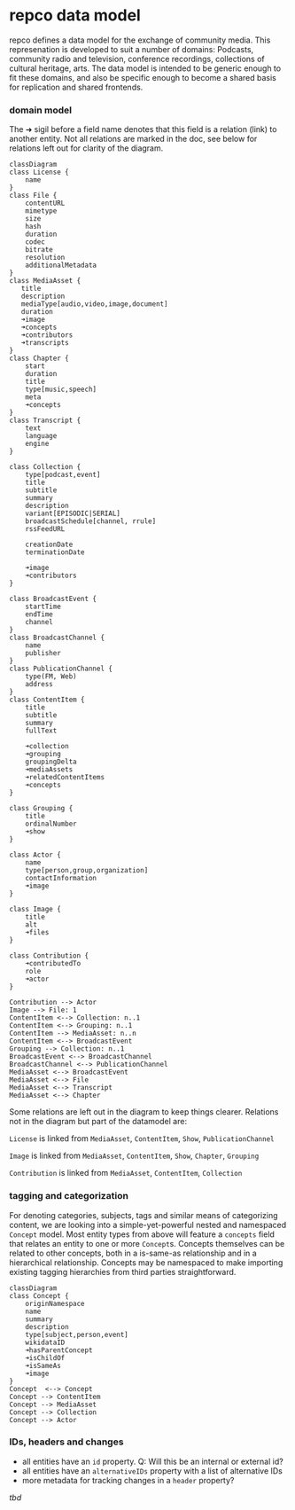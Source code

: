 # repco data model

repco defines a data model for the exchange of community media. This represenation is developed to suit a number of domains: Podcasts, community radio and television, conference recordings, collections of cultural heritage, arts.
The data model is intended to be generic enough to fit these domains, and also be specific enough to become a shared basis for replication and shared frontends.

### domain model

The ➜ sigil before a field name denotes that this field is a relation (link) to another entity. Not all relations are marked in the doc, see below for relations left out for clarity of the diagram.

```mermaid
classDiagram
class License {
    name
}
class File {
    contentURL
    mimetype
    size
    hash
    duration
    codec
    bitrate
    resolution
    additionalMetadata
}
class MediaAsset {
   title
   description
   mediaType[audio,video,image,document]
   duration
   ➜image
   ➜concepts
   ➜contributors
   ➜transcripts
}
class Chapter {
    start
    duration
    title
    type[music,speech]
    meta
    ➜concepts
}
class Transcript {
    text
    language
    engine
}

class Collection {
    type[podcast,event]
    title
    subtitle
    summary
    description
    variant[EPISODIC|SERIAL]
    broadcastSchedule[channel, rrule]
    rssFeedURL
    
    creationDate
    terminationDate
    
    ➜image
    ➜contributors
}

class BroadcastEvent {
    startTime
    endTime
    channel
}
class BroadcastChannel {
    name
    publisher
}
class PublicationChannel {
    type(FM, Web)
    address
}
class ContentItem {
    title
    subtitle
    summary
    fullText
    
    ➜collection
    ➜grouping
    groupingDelta
    ➜mediaAssets
    ➜relatedContentItems
    ➜concepts
}

class Grouping {
    title
    ordinalNumber
    ➜show
}

class Actor {
    name
    type[person,group,organization]
    contactInformation
    ➜image
}

class Image {
    title
    alt
    ➜files
}

class Contribution {
    ➜contributedTo
    role
    ➜actor
}

Contribution --> Actor
Image --> File: 1
ContentItem <--> Collection: n..1
ContentItem <--> Grouping: n..1
ContentItem --> MediaAsset: n..n
ContentItem <--> BroadcastEvent
Grouping --> Collection: n..1
BroadcastEvent <--> BroadcastChannel
BroadcastChannel <--> PublicationChannel
MediaAsset <--> BroadcastEvent
MediaAsset <--> File
MediaAsset <--> Transcript
MediaAsset <--> Chapter

```
Some relations are left out in the diagram to keep things clearer. Relations not in the diagram but part of the datamodel are:

`License` is linked from `MediaAsset`, `ContentItem`, `Show`, `PublicationChannel`

`Image` is linked from `MediaAsset`, `ContentItem`, `Show`, `Chapter`, `Grouping`

`Contribution` is linked from `MediaAsset`, `ContentItem`, `Collection`

### tagging and categorization

For denoting categories, subjects, tags and similar means of categorizing content, we are looking into a simple-yet-powerful nested and namespaced `Concept` model. Most entity types from above will feature a `concepts` field that relates an entity to one or more `Concept`s. Concepts themselves can be related to other concepts, both in a is-same-as relationship and in a hierarchical relationship. Concepts may be namespaced to make importing existing tagging hierarchies from third parties straightforward.

```mermaid
classDiagram
class Concept {
    originNamespace
    name
    summary
    description    
    type[subject,person,event]
    wikidataID
    ➜hasParentConcept
    ➜isChildOf
    ➜isSameAs
    ➜image
}
Concept  <--> Concept
Concept --> ContentItem
Concept --> MediaAsset
Concept --> Collection
Concept --> Actor

```


### IDs, headers and changes

* all entities have an `id` property. Q: Will this be an internal or external id?
* all entities have an `alternativeIDs` property with a list of alternative IDs
* more metadata for tracking changes in a `header` property?

*tbd*
